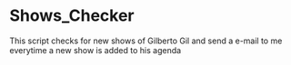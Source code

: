 # Shows_Checker
 This script checks for new shows of Gilberto Gil and send a e-mail to me everytime a new show is added to his agenda
